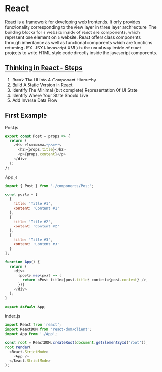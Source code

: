 # React

React is a framework for developing web frontends.
It only provides functionality corresponding to the view layer in three layer architecture.
The building blocks for a website inside of react are components, which represent one element on a website.
React offers class components through inheritance as well as functional components which are functions returning JSX.
JSX (Javascript XML) is the usual way inside of react projects to write HTML style code directly inside the javascript components.

## [Thinking in React - Steps](https://reactjs.org/docs/thinking-in-react.html)

1. Break The UI Into A Component Hierarchy
2. Build A Static Version in React
3. Identify The Minimal (but complete) Representation Of UI State
4. Identify Where Your State Should Live
5. Add Inverse Data Flow

## First Example

Post.js

```js
export const Post = props => {
  return (
    <div className="post">
      <h2>{props.title}</h2>
      <p>{props.content}</p>
    </div>
  );
};
```

App.js

```js
import { Post } from './components/Post';

const posts = [
  {
    title: 'Title #1',
    content: 'Content #1'
  },
  {
    title: 'Title #2',
    content: 'Content #2'
  },
  {
    title: 'Title #3',
    content: 'Content #3'
  }
];

function App() {
  return (
    <div>
      {posts.map(post => {
        return <Post title={post.title} content={post.content} />;
      })}
    </div>
  );
}

export default App;
```

index.js

```js
import React from 'react';
import ReactDOM from 'react-dom/client';
import App from './App';

const root = ReactDOM.createRoot(document.getElementById('root'));
root.render(
  <React.StrictMode>
    <App />
  </React.StrictMode>
);
```